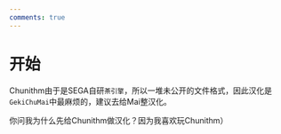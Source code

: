 ```yaml
---
comments: true
---
```


# 开始

Chunithm由于是SEGA自研`茶引擎`，所以一堆未公开的文件格式，因此汉化是`GekiChuMai`中最麻烦的，建议去给Mai整汉化。

你问我为什么先给Chunithm做汉化？因为我喜欢玩Chunithm）